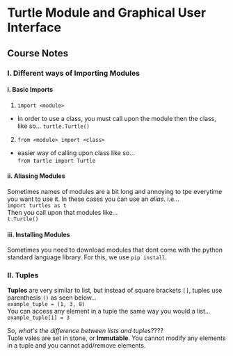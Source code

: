 # Turtle Module and Graphical User Interface

## Course Notes

### I. Different ways of Importing Modules

#### i. Basic Imports
1. `import <module>`   
- In order to use a class, you must call upon the module then the class, like so...
`turtle.Turtle()`
2. `from <module> import <class>`  
- easier way of calling upon class like so...  
`from turtle import Turtle`

#### ii. Aliasing Modules
Sometimes names of modules are a bit long and annoying to tpe everytime you want to use it.
In these cases you can use an _alias_. i.e...  
`import turtles as t`  
Then you call upon that modules like...  
`t.Turtle()`

#### iii. Installing Modules
Sometimes you need to download modules that dont come with the python standard language library. 
For this, we use `pip install`. 

### II. Tuples

**Tuples** are very similar to list, but instead of square brackets `[]`, tuples use parenthesis `()` as seen below...  
`example_tuple = (1, 3, 8)`  
You can access any element in a tuple the same way you would a list...  
`example_tuple[1] = 3`  

So, _what's the difference between lists and tuples_????  
    Tuple vales are set in stone, or **Immutable**. You cannot modify any elements in a tuple and you cannot add/remove elements.  
